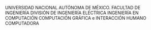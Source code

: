 UNIVERSIDAD NACIONAL AUTÓNOMA DE MÉXICO.
FACULTAD DE INGENIERÍA
DIVISIÓN DE INGENIERÍA ELÉCTRICA
INGENIERÍA EN COMPUTACIÓN
COMPUTACIÓN GRÁFICA e INTERACCIÓN HUMANO COMPUTADORA
